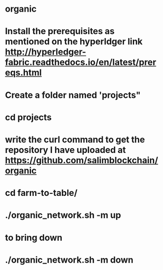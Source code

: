 # organic
# Install the prerequisites as mentioned on the hyperldger link http://hyperledger-fabric.readthedocs.io/en/latest/prereqs.html
# Create a folder named 'projects"
# cd projects
# write the curl command to get the repository I have uploaded at https://github.com/salimblockchain/organic
#
# cd farm-to-table/
# ./organic_network.sh -m up
# to bring down
# ./organic_network.sh -m down
